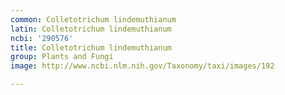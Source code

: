 ```yaml
---
common: Colletotrichum lindemuthianum
latin: Colletotrichum lindemuthianum
ncbi: '290576'
title: Colletotrichum lindemuthianum
group: Plants and Fungi
image: http://www.ncbi.nlm.nih.gov/Taxonomy/taxi/images/192

---
```

